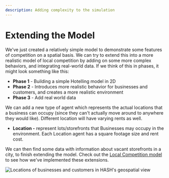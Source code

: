 ```yaml
---
description: Adding complexity to the simulation
---
```


# Extending the Model

We've just created a relatively simple model to demonstrate some features of competition on a spatial basis. We can try to extend this into a more realistic model of local competition by adding on some more complex behaviors, and integrating real-world data. If we think of this in phases, it might look something like this:

* **Phase 1** - Building a simple Hotelling model in 2D
* **Phase 2** - Introduces more realistic behavior for businesses and customers, and creates a more realistic environment 
* **Phase 3** - Add real world data 

We can add a new type of agent which represents the actual locations that a business can occupy \(since they can't actually move around to anywhere they would like\). Different location will have varying rents as well.

* **Location -** represent lots/storefronts that Businesses may occupy in the environment. Each Location agent has a square footage size and rent cost.

We can then find some data with information about vacant storefronts in a city, to finish extending the model. Check out the [Local Competition model](/@hash/local-competition) to see how we've implemented these extensions.

![Locations of businesses and customers in HASH&apos;s geospatial view](https://cdn-us1.hash.ai/site/docs/screen-shot-2020-06-24-at-4.56.47-pm.png)

